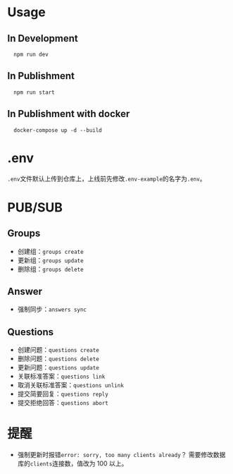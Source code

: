# Usage

## In Development

```
  npm run dev
```

## In Publishment

```
  npm run start
```

## In Publishment with docker
```
  docker-compose up -d --build
```

# .env

`.env`文件默认上传到仓库上，上线前先修改`.env-example`的名字为`.env`。

# PUB/SUB

## Groups

 - 创建组：`groups create`
 - 更新组：`groups update`
 - 删除组：`groups delete`

## Answer

 - 强制同步：`answers sync`

## Questions

 - 创建问题：`questions create`
 - 删除问题：`questions delete`
 - 更新问题：`questions update`
 - 关联标准答案：`questions link`
 - 取消关联标准答案：`questions unlink`
 - 提交简要回复：`questions reply`
 - 提交拒绝回答：`questions abort`

# 提醒

  - 强制更新时报错`error: sorry, too many clients already`？
    需要修改数据库的`clients`连接数，值改为 100 以上。
